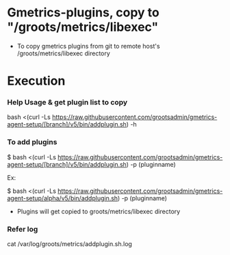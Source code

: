 
# Gmetrics-plugins, copy to "/groots/metrics/libexec"

- To copy gmetrics plugins from git to remote host's /groots/metrics/libexec directory

# Execution 

### Help Usage & get plugin list to copy

bash <(curl -Ls https://raw.githubusercontent.com/grootsadmin/gmetrics-agent-setup/[branch]/v5/bin/addplugin.sh) -h 

### To add plugins

$ bash <(curl -Ls https://raw.githubusercontent.com/grootsadmin/gmetrics-agent-setup/[branch]/v5/bin/addplugin.sh) -p (pluginname)

Ex:

$ bash <(curl -Ls https://raw.githubusercontent.com/grootsadmin/gmetrics-agent-setup/alpha/v5/bin/addplugin.sh) -p (pluginname)

- Plugins will get copied to groots/metrics/libexec directory

### Refer log

cat /var/log/groots/metrics/addplugin.sh.log
